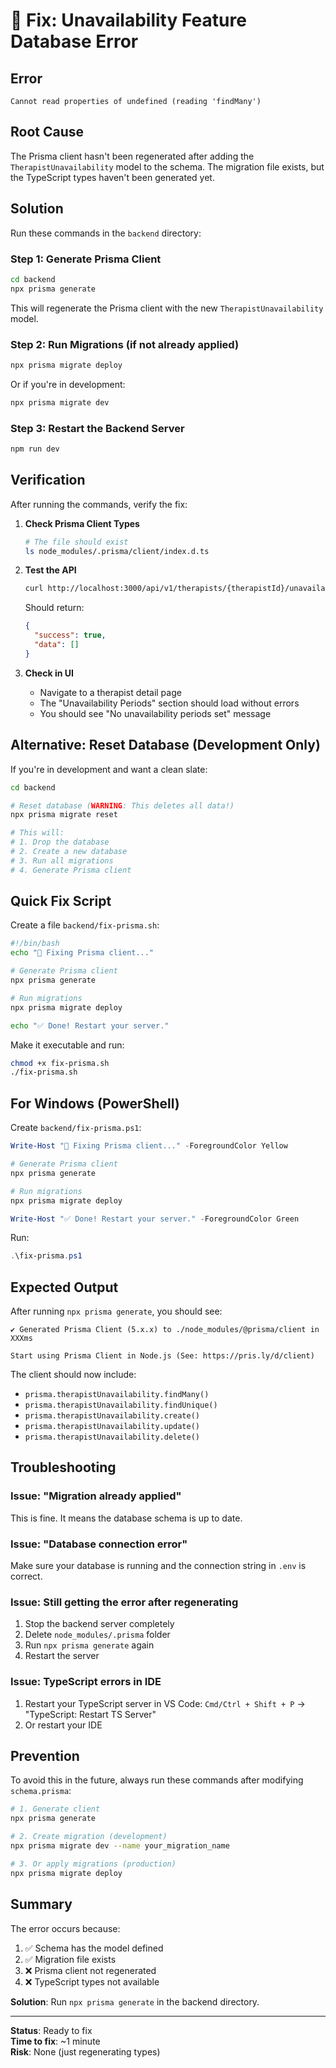 # 🔧 Fix: Unavailability Feature Database Error

## Error
```
Cannot read properties of undefined (reading 'findMany')
```

## Root Cause
The Prisma client hasn't been regenerated after adding the `TherapistUnavailability` model to the schema. The migration file exists, but the TypeScript types haven't been generated yet.

## Solution

Run these commands in the `backend` directory:

### Step 1: Generate Prisma Client
```bash
cd backend
npx prisma generate
```

This will regenerate the Prisma client with the new `TherapistUnavailability` model.

### Step 2: Run Migrations (if not already applied)
```bash
npx prisma migrate deploy
```

Or if you're in development:
```bash
npx prisma migrate dev
```

### Step 3: Restart the Backend Server
```bash
npm run dev
```

## Verification

After running the commands, verify the fix:

1. **Check Prisma Client Types**
   ```bash
   # The file should exist
   ls node_modules/.prisma/client/index.d.ts
   ```

2. **Test the API**
   ```bash
   curl http://localhost:3000/api/v1/therapists/{therapistId}/unavailability
   ```
   
   Should return:
   ```json
   {
     "success": true,
     "data": []
   }
   ```

3. **Check in UI**
   - Navigate to a therapist detail page
   - The "Unavailability Periods" section should load without errors
   - You should see "No unavailability periods set" message

## Alternative: Reset Database (Development Only)

If you're in development and want a clean slate:

```bash
cd backend

# Reset database (WARNING: This deletes all data!)
npx prisma migrate reset

# This will:
# 1. Drop the database
# 2. Create a new database
# 3. Run all migrations
# 4. Generate Prisma client
```

## Quick Fix Script

Create a file `backend/fix-prisma.sh`:

```bash
#!/bin/bash
echo "🔧 Fixing Prisma client..."

# Generate Prisma client
npx prisma generate

# Run migrations
npx prisma migrate deploy

echo "✅ Done! Restart your server."
```

Make it executable and run:
```bash
chmod +x fix-prisma.sh
./fix-prisma.sh
```

## For Windows (PowerShell)

Create `backend/fix-prisma.ps1`:

```powershell
Write-Host "🔧 Fixing Prisma client..." -ForegroundColor Yellow

# Generate Prisma client
npx prisma generate

# Run migrations
npx prisma migrate deploy

Write-Host "✅ Done! Restart your server." -ForegroundColor Green
```

Run:
```powershell
.\fix-prisma.ps1
```

## Expected Output

After running `npx prisma generate`, you should see:

```
✔ Generated Prisma Client (5.x.x) to ./node_modules/@prisma/client in XXXms

Start using Prisma Client in Node.js (See: https://pris.ly/d/client)
```

The client should now include:
- `prisma.therapistUnavailability.findMany()`
- `prisma.therapistUnavailability.findUnique()`
- `prisma.therapistUnavailability.create()`
- `prisma.therapistUnavailability.update()`
- `prisma.therapistUnavailability.delete()`

## Troubleshooting

### Issue: "Migration already applied"
This is fine. It means the database schema is up to date.

### Issue: "Database connection error"
Make sure your database is running and the connection string in `.env` is correct.

### Issue: Still getting the error after regenerating
1. Stop the backend server completely
2. Delete `node_modules/.prisma` folder
3. Run `npx prisma generate` again
4. Restart the server

### Issue: TypeScript errors in IDE
1. Restart your TypeScript server in VS Code: `Cmd/Ctrl + Shift + P` → "TypeScript: Restart TS Server"
2. Or restart your IDE

## Prevention

To avoid this in the future, always run these commands after modifying `schema.prisma`:

```bash
# 1. Generate client
npx prisma generate

# 2. Create migration (development)
npx prisma migrate dev --name your_migration_name

# 3. Or apply migrations (production)
npx prisma migrate deploy
```

## Summary

The error occurs because:
1. ✅ Schema has the model defined
2. ✅ Migration file exists
3. ❌ Prisma client not regenerated
4. ❌ TypeScript types not available

**Solution**: Run `npx prisma generate` in the backend directory.

---

**Status**: Ready to fix  
**Time to fix**: ~1 minute  
**Risk**: None (just regenerating types)
